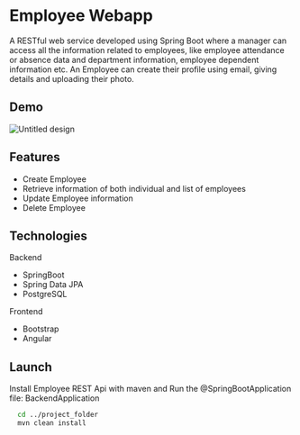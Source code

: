 
# Employee Webapp

A RESTful web service developed using Spring Boot where a manager can access all
the information related to employees, like employee attendance or absence data and department
information, employee dependent information etc. An Employee can create their profile using
email, giving details and uploading their photo.

    
## Demo
![Untitled design](https://user-images.githubusercontent.com/64697529/181846186-7affc91e-9815-4d25-a32e-759cfcd79652.gif)

## Features

- Create Employee
- Retrieve information of both individual and list of employees
- Update Employee information
- Delete Employee


## Technologies

Backend
- SpringBoot
- Spring Data JPA
- PostgreSQL

Frontend
- Bootstrap
- Angular

## Launch

Install Employee REST Api with maven and Run the @SpringBootApplication file: BackendApplication

```bash
  cd ../project_folder
  mvn clean install
```

